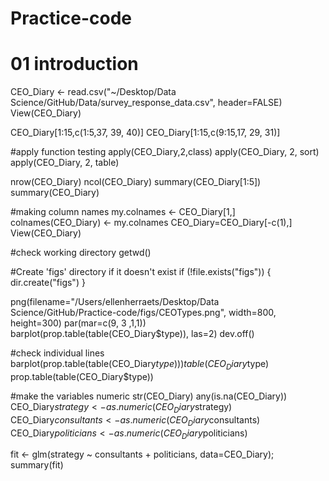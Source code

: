 # Practice-code

# 01 introduction
CEO_Diary <- read.csv("~/Desktop/Data Science/GitHub/Data/survey_response_data.csv", header=FALSE)
View(CEO_Diary)

CEO_Diary[1:15,c(1:5,37, 39, 40)] 
CEO_Diary[1:15,c(9:15,17, 29, 31)] 

#apply function testing
apply(CEO_Diary,2,class)
apply(CEO_Diary, 2, sort)
apply(CEO_Diary, 2, table)

nrow(CEO_Diary)
ncol(CEO_Diary)
summary(CEO_Diary[1:5])
summary(CEO_Diary)

#making column names
my.colnames <- CEO_Diary[1,]
colnames(CEO_Diary) <- my.colnames
CEO_Diary=CEO_Diary[-c(1),]
View(CEO_Diary)
 
#check working directory
 getwd()
 
#Create 'figs' directory if it doesn't exist
if (!file.exists("figs")) {
  dir.create("figs")
}

 png(filename="/Users/ellenherraets/Desktop/Data Science/GitHub/Practice-code/figs/CEOTypes.png", width=800, height=300)
 par(mar=c(9, 3 ,1,1))
 barplot(prop.table(table(CEO_Diary$type)), las=2)
 dev.off()

#check individual lines
barplot(prop.table(table(CEO_Diary$type)))
table(CEO_Diary$type)
prop.table(table(CEO_Diary$type))

#make the variables numeric
str(CEO_Diary)
any(is.na(CEO_Diary))
CEO_Diary$strategy <- as.numeric(CEO_Diary$strategy)
CEO_Diary$consultants <- as.numeric(CEO_Diary$consultants)
CEO_Diary$politicians <- as.numeric(CEO_Diary$politicians)

fit <- glm(strategy ~ consultants + politicians, data=CEO_Diary); summary(fit)
